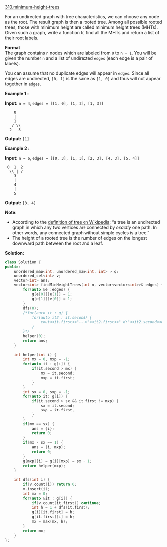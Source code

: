 [310.minimum-height-trees](https://leetcode.com/problems/minimum-height-trees/)  

For an undirected graph with tree characteristics, we can choose any node as the root. The result graph is then a rooted tree. Among all possible rooted trees, those with minimum height are called minimum height trees (MHTs). Given such a graph, write a function to find all the MHTs and return a list of their root labels.

**Format**  
The graph contains `n` nodes which are labeled from `0` to `n - 1`. You will be given the number `n` and a list of undirected `edges` (each edge is a pair of labels).

You can assume that no duplicate edges will appear in `edges`. Since all edges are undirected, `[0, 1]` is the same as `[1, 0]` and thus will not appear together in `edges`.

**Example 1 :**

**Input:** `n = 4`, `edges = [[1, 0], [1, 2], [1, 3]]`

        0
        |
        1
       / \\
      2   3 

**Output:** `[1]`

**Example 2 :**

**Input:** `n = 6`, `edges = [[0, 3], [1, 3], [2, 3], [4, 3], [5, 4]]`

     0  1  2
      \\ | /
        3
        |
        4
        |
        5 

**Output:** `[3, 4]`

**Note**:

*   According to the [definition of tree on Wikipedia](https://en.wikipedia.org/wiki/Tree_(graph_theory)): “a tree is an undirected graph in which any two vertices are connected by _exactly_ one path. In other words, any connected graph without simple cycles is a tree.”
*   The height of a rooted tree is the number of edges on the longest downward path between the root and a leaf.  



**Solution:**  

```cpp
class Solution {
public:
    unordered_map<int, unordered_map<int, int> > g;
    unordered_set<int> v;
    vector<int> ans;
    vector<int> findMinHeightTrees(int n, vector<vector<int>>& edges) {
        for(auto &e :edges) {
            g[e[0]][e[1]] = 1;
            g[e[1]][e[0]] = 1;
        }
        dfs(0);
        /*for(auto it : g) {
            for(auto it2 : it.second) {
                cout<<it.first<<"--->"<<it2.first<<" d:"<<it2.second<<endl;
            }
        }*/
        helper(0);
        return ans;
    }
    
    int helper(int i) {
        int mx = 0, mxp = -1;
        for(auto it : g[i]) {
            if(it.second > mx) {
                mx = it.second;
                mxp = it.first;
            }
        }
        int sx = 0, sxp = -1;
        for(auto it: g[i]) {
            if(it.second > sx && it.first != mxp) {
                sx = it.second;
                sxp = it.first;
            }
        }
        if(mx == sx) {
            ans = {i};
            return 0;
        }
        if(mx - sx == 1) {
            ans = {i, mxp};
            return 0;
        }
        g[mxp][i] = g[i][mxp] = sx + 1;
        return helper(mxp);
    }
    
    int dfs(int i) {
        if(v.count(i)) return 0;
        v.insert(i);
        int mx = 0;
        for(auto &it : g[i]) {
            if(v.count(it.first)) continue;
            int h = 1 + dfs(it.first);
            g[i][it.first] = h;
            g[it.first][i] = h;
            mx = max(mx, h);
        }
        return mx;
    }
};
```
      